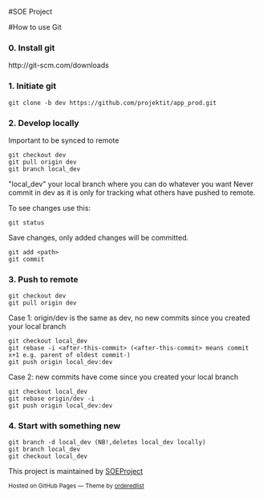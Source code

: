 #SOE Project

#How to use Git

<h3>0. Install git</h3>
<p>http://git-scm.com/downloads
</p>

<h3>1. Initiate git</h3>

<pre><code>git clone -b dev https://github.com/projektit/app_prod.git
</code></pre>

<p>
</p>

<h3>2. Develop locally </h3>

<p>Important to be synced to remote</p>

<pre><code>git checkout dev
git pull origin dev
git branch local_dev
</code></pre>

<p>"local_dev" your local branch where you can do whatever you want
Never commit in dev as it is only for tracking what others have pushed to remote.
</p>

<p>
  To see changes use this:
</p>

<pre><code>git status
</code></pre>

<p>
  Save changes, only added changes will be committed.
</p>

<pre><code>git add &lt;path&gt;
git commit
</code></pre>

<h3>3. Push to remote</h3>

<pre><code>git checkout dev
git pull origin dev
</code></pre>

<p>Case 1: origin/dev is the same as dev, no new commits since you created your local branch
</p>
<pre><code>git checkout local_dev
git rebase -i &lt;after-this-commit&gt; (&lt;after-this-commit&gt; means commit x+1 e.g. parent of oldest commit-)
git push origin local_dev:dev
</code></pre>

<p>Case 2: new commits have come since you created your local branch
</p>
<pre><code>git checkout local_dev
git rebase origin/dev -i
git push origin local_dev:dev
</code></pre>

<h3>4. Start with something new </h3>

<pre><code>git branch -d local_dev (NB!,deletes local_dev locally)
git branch local_dev
git checkout local_dev
</code></pre>

<p>
</p>

</section>
      <footer>
        <p>This project is maintained by <a href="https://github.com/SOEProject/SOEProject.git">SOEProject</a></p>
        <p><small>Hosted on GitHub Pages &mdash; Theme by <a href="https://github.com/orderedlist">orderedlist</a></small></p>
      </footer>
    </div>
    <script src="javascripts/scale.fix.js"></script>
    
  </body>
</html>
